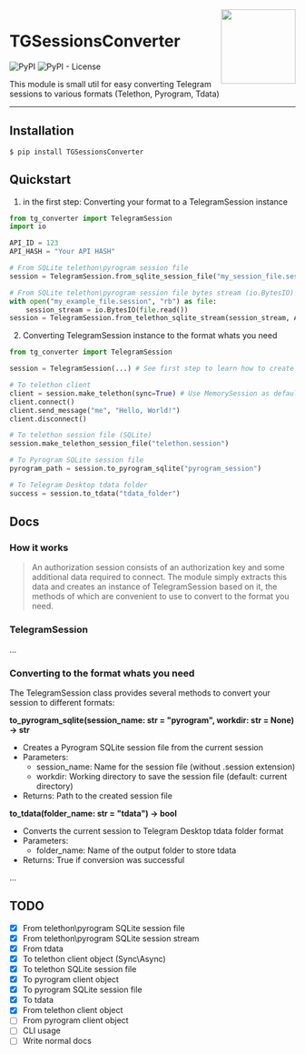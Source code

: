 <img src="https://cdn4.iconfinder.com/data/icons/social-media-and-logos-12/32/Logo_telegram_Airplane_Air_plane_paper_airplane-33-256.png" align="right" width="131" />

# TGSessionsConverter
![PyPI](https://img.shields.io/pypi/v/TGSessionsConverter)
![PyPI - License](https://img.shields.io/pypi/l/TGSessionsConverter)


This module is small util for easy converting Telegram sessions  to various formats (Telethon, Pyrogram, Tdata)
<hr/>


## Installation
```
$ pip install TGSessionsConverter
```

## Quickstart

1. in the first step: Converting your format to a TelegramSession instance

```python
from tg_converter import TelegramSession
import io

API_ID = 123
API_HASH = "Your API HASH"

# From SQLite telethon\pyrogram session file
session = TelegramSession.from_sqlite_session_file("my_session_file.session", API_ID, API_HASH)

# From SQLite telethon\pyrogram session file bytes stream (io.BytesIO)
with open("my_example_file.session", "rb") as file:
    session_stream = io.BytesIO(file.read())
session = TelegramSession.from_telethon_sqlite_stream(session_stream, API_ID, API_HASH)
```

2. Converting TelegramSession instance to the format whats you need

```python
from tg_converter import TelegramSession

session = TelegramSession(...) # See first step to learn how to create from various formats

# To telethon client
client = session.make_telethon(sync=True) # Use MemorySession as default, see docs
client.connect()
client.send_message("me", "Hello, World!")
client.disconnect()

# To telethon session file (SQLite)
session.make_telethon_session_file("telethon.session")

# To Pyrogram SQLite session file
pyrogram_path = session.to_pyrogram_sqlite("pyrogram_session")

# To Telegram Desktop tdata folder
success = session.to_tdata("tdata_folder")
```

## Docs

### How it works
> An authorization session consists of an authorization key and some additional data required to connect. The module simply extracts this data and creates an instance of TelegramSession based on it, the methods of which are convenient to use to convert to the format you need.

### TelegramSession

...

### Converting to the format whats you need

The TelegramSession class provides several methods to convert your session to different formats:

**to_pyrogram_sqlite(session_name: str = "pyrogram", workdir: str = None) -> str**
- Creates a Pyrogram SQLite session file from the current session
- Parameters:
  - session_name: Name for the session file (without .session extension)
  - workdir: Working directory to save the session file (default: current directory)
- Returns: Path to the created session file

**to_tdata(folder_name: str = "tdata") -> bool**
- Converts the current session to Telegram Desktop tdata folder format
- Parameters:
  - folder_name: Name of the output folder to store tdata
- Returns: True if conversion was successful

...

## TODO

- [x] From telethon\pyrogram SQLite session file
- [x] From telethon\pyrogram SQLite session stream
- [x] From tdata
- [x] To telethon client object (Sync\Async)
- [x] To telethon SQLite session file
- [x] To pyrogram client object
- [x] To pyrogram SQLite session file
- [x] To tdata
- [x] From telethon client object
- [ ] From pyrogram client object
- [ ] CLI usage
- [ ] Write normal docs
